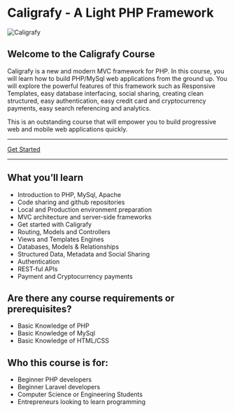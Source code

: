 # Caligrafy - A Light PHP Framework
![Caligrafy](http://broadposter.com/public/uploads/08fc6d5af320f97c1f341b82.png)

## Welcome to the Caligrafy Course

Caligrafy is a new and modern MVC framework for PHP. In this course, you will learn how to build PHP/MySql web applications from the ground up. You will explore the powerful features of this framework such as Responsive Templates, easy database interfacing, social sharing, creating clean structured, easy authentication, easy credit card and cryptocurrency payments, easy search referencing and analytics.

This is an outstanding course that will empower you to build progressive web and mobile web applications quickly.

***
[Get Started](https://github.com/caligrafy/caligrafy-course/wiki)
***

## What you’ll learn
- Introduction to PHP, MySql, Apache
- Code sharing and github repositories
- Local and Production environment preparation
- MVC architecture and server-side frameworks
- Get started with Caligrafy
- Routing, Models and Controllers
- Views and Templates Engines
- Databases, Models & Relationships
- Structured Data, Metadata and Social Sharing
- Authentication
- REST-ful APIs
- Payment and Cryptocurrency payments

## Are there any course requirements or prerequisites?
- Basic Knowledge of PHP
- Basic Knowledge of MySql
- Basic Knowledge of HTML/CSS

## Who this course is for:
- Beginner PHP developers
- Beginner Laravel developers
- Computer Science or Engineering Students
- Entrepreneurs looking to learn programming
